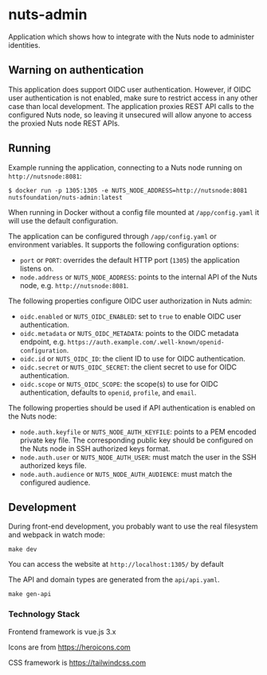 # nuts-admin
Application which shows how to integrate with the Nuts node to administer identities.

## Warning on authentication

This application does support OIDC user authentication. However, if OIDC user authentication is not enabled, make sure to restrict access in any other case than local development.
The application proxies REST API calls to the configured Nuts node, so leaving it unsecured will allow anyone to access the proxied Nuts node REST APIs.

## Running
Example running the application, connecting to a Nuts node running on `http://nutsnode:8081`:

```shell
$ docker run -p 1305:1305 -e NUTS_NODE_ADDRESS=http://nutsnode:8081 nutsfoundation/nuts-admin:latest
```

When running in Docker without a config file mounted at `/app/config.yaml` it will use the default configuration.

The application can be configured through `/app/config.yaml` or environment variables.
It supports the following configuration options:

- `port` or `PORT`: overrides the default HTTP port (`1305`) the application listens on. 
- `node.address` or `NUTS_NODE_ADDRESS`: points to the internal API of the Nuts node, e.g. `http://nutsnode:8081`.

The following properties configure OIDC user authorization in Nuts admin:
- `oidc.enabled` or `NUTS_OIDC_ENABLED`: set to `true` to enable OIDC user authentication.
- `oidc.metadata` or `NUTS_OIDC_METADATA`: points to the OIDC metadata endpoint, e.g. `https://auth.example.com/.well-known/openid-configuration`.
- `oidc.id` or `NUTS_OIDC_ID`: the client ID to use for OIDC authentication.
- `oidc.secret` or `NUTS_OIDC_SECRET`: the client secret to use for OIDC authentication.
- `oidc.scope` or `NUTS_OIDC_SCOPE`: the scope(s) to use for OIDC authentication, defaults to `openid`, `profile`, and `email`.

The following properties should be used if API authentication is enabled on the Nuts node:
- `node.auth.keyfile` or `NUTS_NODE_AUTH_KEYFILE`: points to a PEM encoded private key file. The corresponding public key should be configured on the Nuts node in SSH authorized keys format.
- `node.auth.user` or `NUTS_NODE_AUTH_USER`: must match the user in the SSH authorized keys file.
- `node.auth.audience` or `NUTS_NODE_AUTH_AUDIENCE`: must match the configured audience.

## Development

During front-end development, you probably want to use the real filesystem and webpack in watch mode:

```shell
make dev
```

You can access the website at `http://localhost:1305/` by default

The API and domain types are generated from the `api/api.yaml`.
```shell
make gen-api
```

### Technology Stack

Frontend framework is vue.js 3.x

Icons are from https://heroicons.com

CSS framework is https://tailwindcss.com
